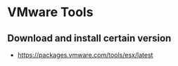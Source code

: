 # VMware Tools

## Download and install certain version
* https://packages.vmware.com/tools/esx/latest
